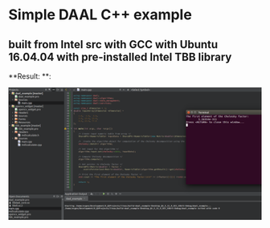# Simple DAAL C++ example 
## built from Intel src with GCC with Ubuntu 16.04.04 with pre-installed Intel TBB library


**Result: **:

![**Result: **](https://raw.githubusercontent.com/Evegen55/intel_cpp_features_daal_cpp_qt/master/pics/daal_ubuntu_16.04.png)